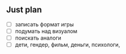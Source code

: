 ## Just plan
- [ ] записать формат игры
- [ ] подумать над визуалом
- [ ] поискать аналоги
- [ ] дети, гендер, фильм, деньги, психологи,
